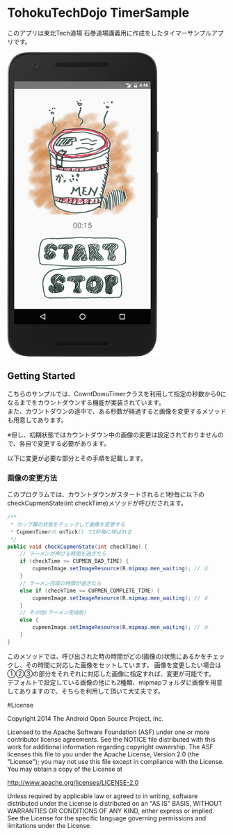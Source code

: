 # TohokuTechDojo TimerSample
このアプリは東北Tech道場 石巻道場講義用に作成をしたタイマーサンプルアプリです。  
  
![Capture](https://raw.githubusercontent.com/TomiGie/CupmenTimer/master/captures/MainActivity.png "Capture")


## Getting Started
こちらのサンプルでは、CowntDowuTimerクラスを利用して指定の秒数から0になるまでをカウントダウンする機能が実装されています。  
また、カウントダウンの途中で、ある秒数が経過すると画像を変更するメソッドも用意してあります。    
  
※但し、初期状態ではカウントダウン中の画像の変更は設定されておりませんので、各自で変更する必要があります。
  
以下に変更が必要な部分とその手順を記載します。

### 画像の変更方法
このプログラムでは、カウントダウンがスタートされると1秒毎に以下のcheckCupmenState(int checkTime)メソッドが呼びだされます。  
```java:MainActivity.java
/**
 * カップ麺の状態をチェックして画像を変更する
 * CupmenTimerの onTick() で1秒毎に呼ばれる
 */
public void checkCupmenState(int checkTime) {
    // ラーメンが伸びる時間を過ぎたら
    if (checkTime <= CUPMEN_BAD_TIME) {
        cupmenImage.setImageResource(R.mipmap.men_waiting); // ①
    }
    // ラーメン完成の時間が過ぎたら
    else if (checkTime <= CUPMEN_COMPLETE_TIME) {
        cupmenImage.setImageResource(R.mipmap.men_waiting); // ②
    }
    // その他(ラーメン完成前)
    else {
        cupmenImage.setImageResource(R.mipmap.men_waiting); // ③
    }
}
```
このメソッドでは、呼び出された時の時間がどの(画像の)状態にあるかをチェックし、その時間に対応した画像をセットしています。
画像を変更したい場合は①②③の部分をそれぞれに対応した画像に指定すれば、変更が可能です。  
デフォルトで設定している画像の他にも2種類、mipmapフォルダに画像を用意してありますので、そちらを利用して頂いて大丈夫です。  
  
#License

Copyright 2014 The Android Open Source Project, Inc.

Licensed to the Apache Software Foundation (ASF) under one or more contributor license agreements. See the NOTICE file distributed with this work for additional information regarding copyright ownership. The ASF licenses this file to you under the Apache License, Version 2.0 (the "License"); you may not use this file except in compliance with the License. You may obtain a copy of the License at

http://www.apache.org/licenses/LICENSE-2.0

Unless required by applicable law or agreed to in writing, software distributed under the License is distributed on an "AS IS" BASIS, WITHOUT WARRANTIES OR CONDITIONS OF ANY KIND, either express or implied. See the License for the specific language governing permissions and limitations under the License.
